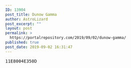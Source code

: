 ```yaml
---
ID: 13904
post_title: Dunow Gamma
author: AstroLizard
post_excerpt: ""
layout: post
permalink: >
  https://portalrepository.com/2019/09/02/dunow-gamma/
published: true
post_date: 2019-09-02 16:31:47
---
```

<pre>11E8004E350D</pre>